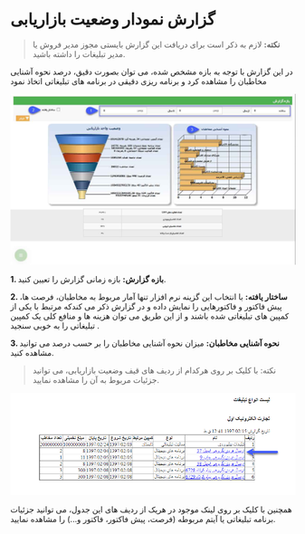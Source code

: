 # گزارش نمودار وضعیت بازاریابی

> **نکته:** لازم به ذکر است برای دریافت این گزارش بایستی مجوز مدیر فروش یا مدیر تبلیغات را داشته باشید.

در این گزارش با توجه به بازه مشخص شده، می توان بصورت دقیق، درصد نحوه آشنایی مخاطبان را مشاهده کرد و برنامه ریزی دقیقی در برنامه های تبلیغاتی اتخاذ نمود

![](Bazaryabi.png)

**1. بازه گزارش:** بازه زمانی گزارش را تعیین کنید.

**2. ساختار یافته:** با انتخاب این گزینه نرم افزار تنها آمار مربوط به مخاطبان، فرصت ها، پیش فاکتور و فاکتورهایی را نمایش داده و در گزارش ذکر می کندکه مرتبط با یکی از کمپین های تبلیغاتی شده باشند و از این طریق می توان هزینه ها و منافع کلی یک کمپین تبلیغاتی را به خوبی سنجید .

**3. نحوه آشنایی مخاطبان:** میزان نحوه آشنایی مخاطبان را بر حسب درصد می توانید مشاهده کنید.

> نکته: با کلیک بر روی هرکدام از ردیف های قیف وضعیت بازاریابی، می توانید جزئیات مربوط به آن را مشاهده نمایید.

![](GhifDetails.png)

همچنین با کلیک بر روی لینک موجود در هریک از ردیف های این جدول، می توانید جزئیات برنامه تبلیغاتی یا آیتم مربوطه (فرصت، پیش فاکتور، فاکتور و...) را مشاهده نمایید.



